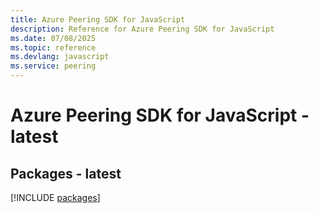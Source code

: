 ```yaml
---
title: Azure Peering SDK for JavaScript
description: Reference for Azure Peering SDK for JavaScript
ms.date: 07/08/2025
ms.topic: reference
ms.devlang: javascript
ms.service: peering
---
```

# Azure Peering SDK for JavaScript - latest
## Packages - latest
[!INCLUDE [packages](peering-index.md)]